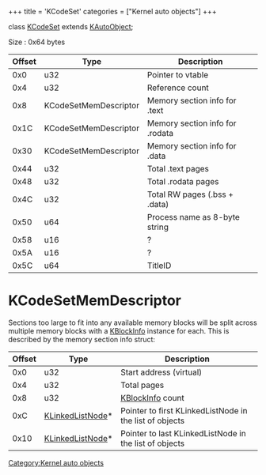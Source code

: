 +++
title = 'KCodeSet'
categories = ["Kernel auto objects"]
+++

class [KCodeSet](KCodeSet "wikilink") extends
[KAutoObject](KAutoObject "wikilink");

Size : 0x64 bytes

| Offset | Type                  | Description                     |
|--------|-----------------------|---------------------------------|
| 0x0    | u32                   | Pointer to vtable               |
| 0x4    | u32                   | Reference count                 |
| 0x8    | KCodeSetMemDescriptor | Memory section info for .text   |
| 0x1C   | KCodeSetMemDescriptor | Memory section info for .rodata |
| 0x30   | KCodeSetMemDescriptor | Memory section info for .data   |
| 0x44   | u32                   | Total .text pages               |
| 0x48   | u32                   | Total .rodata pages             |
| 0x4C   | u32                   | Total RW pages (.bss + .data)   |
| 0x50   | u64                   | Process name as 8-byte string   |
| 0x58   | u16                   | ?                               |
| 0x5A   | u16                   | ?                               |
| 0x5C   | u64                   | TitleID                         |

# KCodeSetMemDescriptor

Sections too large to fit into any available memory blocks will be split
across multiple memory blocks with a [KBlockInfo](KBlockInfo "wikilink")
instance for each. This is described by the memory section info struct:

| Offset | Type                                            | Description                                             |
|--------|-------------------------------------------------|---------------------------------------------------------|
| 0x0    | u32                                             | Start address (virtual)                                 |
| 0x4    | u32                                             | Total pages                                             |
| 0x8    | u32                                             | [KBlockInfo](KBlockInfo "wikilink") count               |
| 0xC    | [KLinkedListNode](KLinkedListNode "wikilink")\* | Pointer to first KLinkedListNode in the list of objects |
| 0x10   | [KLinkedListNode](KLinkedListNode "wikilink")\* | Pointer to last KLinkedListNode in the list of objects  |

[Category:Kernel auto objects](Category:Kernel_auto_objects "wikilink")
